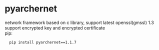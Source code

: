 # pyarchernet
network framework based on c library, support latest openssl(gmssl) 1.3 
support encrypted key and encrypted certificate  
pip:  
``` cmd
  pip install pyarchernet==1.1.7
``` 